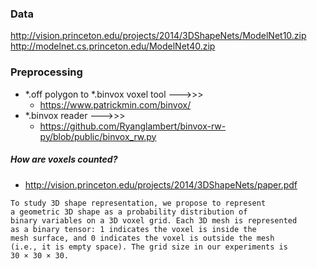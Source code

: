 ### Data 
http://vision.princeton.edu/projects/2014/3DShapeNets/ModelNet10.zip
http://modelnet.cs.princeton.edu/ModelNet40.zip

### Preprocessing
- *.off polygon to *.binvox voxel tool --->>> 
    - https://www.patrickmin.com/binvox/
- *.binvox reader --->>>
    - https://github.com/Ryanglambert/binvox-rw-py/blob/public/binvox_rw.py

##### How are voxels counted? 
- http://vision.princeton.edu/projects/2014/3DShapeNets/paper.pdf
```
To study 3D shape representation, we propose to represent
a geometric 3D shape as a probability distribution of
binary variables on a 3D voxel grid. Each 3D mesh is represented
as a binary tensor: 1 indicates the voxel is inside the
mesh surface, and 0 indicates the voxel is outside the mesh
(i.e., it is empty space). The grid size in our experiments is
30 × 30 × 30.
```
